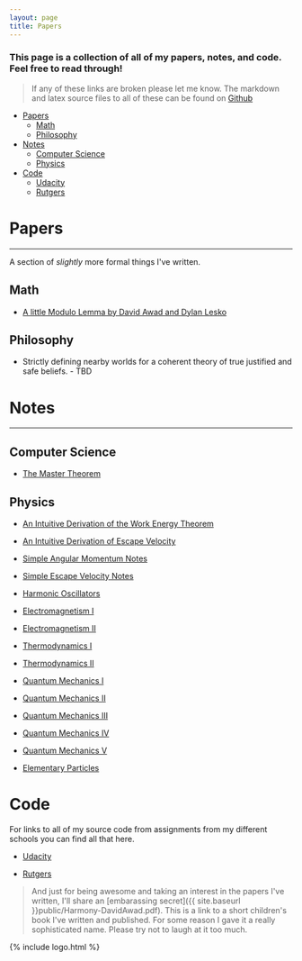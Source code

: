 ```yaml
---
layout: page
title: Papers
---
```


### This page is a collection of all of my papers, notes, and code. Feel free to read through!

> If any of these links are broken please let me know. The markdown and latex source files to all of these can be found on [Github](http://github.com/davidawad/papers)

- [Papers](#Papers)
  * [Math](#math)
  * [Philosophy](#philosophy)
- [Notes](#notes)
  * [Computer Science](#computer-science)
  * [Physics](#physics)
- [Code](#code)
  * [Udacity](#Udacity)
  * [Rutgers](#Rutgers)


# Papers
---

A section of _slightly_ more formal things I've written.



## Math

- [A little Modulo Lemma by David Awad and Dylan Lesko](https://github.com/DavidAwad/Papers/raw/master/Mathematics/Modulo%20Lemma.pdf)


## Philosophy

- Strictly defining nearby worlds for a coherent theory of true justified and safe beliefs. - TBD



# Notes
---


## Computer Science

 - [The Master Theorem](https://github.com/DavidAwad/Papers/raw/master/Computer%20Science/The%20Master%20Theorem.pdf)

## Physics
 - [An Intuitive Derivation of the Work Energy Theorem](https://github.com/DavidAwad/Papers/raw/master/Physics/Work%20Energy.pdf)

 - [An Intuitive Derivation of Escape Velocity](https://github.com/DavidAwad/Papers/raw/master/Physics/Escape%20Velocity.pdf)

 - [Simple Angular Momentum Notes](https://github.com/DavidAwad/Papers/raw/master/Physics/Angular%20Momentum.pdf)

 - [Simple Escape Velocity Notes](https://github.com/DavidAwad/Papers/raw/master/Physics/Central%20Force%20Motion.pdf)

 - [Harmonic Oscillators](https://github.com/DavidAwad/Papers/raw/master/Physics/Harmonic%20Oscillators.pdf)

 - [Electromagnetism I](https://github.com/DavidAwad/Papers/raw/master/Physics/Electromagnetism%20I.pdf)

 - [Electromagnetism II](https://github.com/DavidAwad/Papers/raw/master/Physics/electromagnetism%20II.pdf)


 - [Thermodynamics I](https://github.com/DavidAwad/Papers/raw/master/Physics/Thermodynamics%20I.pdf)

 - [Thermodynamics II](https://github.com/DavidAwad/Papers/raw/master/Physics/Thermodynamics%20II.pdf)

 - [Quantum Mechanics I](https://github.com/DavidAwad/Papers/raw/master/Physics/Quantum%20Mechanics%20I.pdf)

 - [Quantum Mechanics II](https://github.com/DavidAwad/Papers/raw/master/Physics/Quantum%20Mechanics%20II.pdf)

 - [Quantum Mechanics III](https://github.com/DavidAwad/Papers/raw/master/Physics/Quantum%20Mechanics%20III.pdf)

 - [Quantum Mechanics IV](https://github.com/DavidAwad/Papers/raw/master/Physics/Quantum%20Mechanics%20IV.pdf)

 - [Quantum Mechanics V](https://github.com/DavidAwad/Papers/raw/master/Physics/Quantum%20Mechanics%20V.pdf)

 - [Elementary Particles](https://github.com/DavidAwad/Papers/raw/master/Physics/Elementary%20Particles.pdf)



# Code

For links to all of my source code from assignments from my different schools you can find all that here.

- [Udacity](https://github.com/davidawad?utf8=%E2%9C%93&tab=repositories&q=sdc&type=&language=)

- [Rutgers](http://github.com/davidawad/rutgersclasses)



> And just for being awesome and taking an interest in the papers I've written, I'll share an [embarassing secret]({{ site.baseurl }}public/Harmony-DavidAwad.pdf). This is a link to a short children's book I've written and published. For some reason I gave it a really sophisticated name. Please try not to laugh at it too much.


{% include logo.html %}
